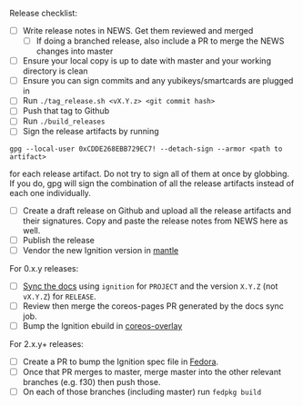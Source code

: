 Release checklist:
 - [ ] Write release notes in NEWS. Get them reviewed and merged
     - [ ] If doing a branched release, also include a PR to merge the NEWS changes into master
 - [ ] Ensure your local copy is up to date with master and your working directory is clean
 - [ ] Ensure you can sign commits and any yubikeys/smartcards are plugged in
 - [ ] Run `./tag_release.sh <vX.Y.z> <git commit hash>`
 - [ ] Push that tag to Github
 - [ ] Run `./build_releases`
 - [ ] Sign the release artifacts by running
```
gpg --local-user 0xCDDE268EBB729EC7! --detach-sign --armor <path to artifact>
```
for each release artifact. Do not try to sign all of them at once by globbing. If you do, gpg will sign the combination of all the release artifacts instead of each one individually.

 - [ ] Create a draft release on Github and upload all the release artifacts and their signatures. Copy and paste the release notes from NEWS here as well.
 - [ ] Publish the release
 - [ ] Vendor the new Ignition version in [mantle](https://github.com/coreos/mantle)

For 0.x.y releases:
 - [ ] [Sync the docs](https://jenkins.prod.coreos.systems/job/coreos.com/job/sync-docs/build) using `ignition` for `PROJECT` and the version `X.Y.Z` (not `vX.Y.Z`) for `RELEASE`.
 - [ ] Review then merge the coreos-pages PR generated by the docs sync job.
 - [ ] Bump the Ignition ebuild in [coreos-overlay](https://github.com/coreos/coreos-overlay)

For 2.x.y+ releases:
 - [ ] Create a PR to bump the Ignition spec file in [Fedora](https://src.fedoraproject.org/rpms/ignition).
 - [ ] Once that PR merges to master, merge master into the other relevant branches (e.g. f30) then push those.
 - [ ] On each of those branches (including master) run `fedpkg build`
